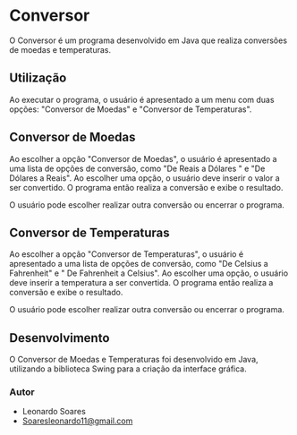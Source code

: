 <h1> Conversor </h1>

O Conversor é um programa desenvolvido em Java que realiza conversões de moedas e temperaturas.

<h2>Utilização</h2>

Ao executar o programa, o usuário é apresentado a um menu com duas opções: "Conversor de Moedas" e "Conversor de Temperaturas".

<h2>Conversor de Moedas</h2>

Ao escolher a opção "Conversor de Moedas", o usuário é apresentado a uma lista de opções de conversão, como "De  Reais a Dólares " e "De Dólares a Reais". Ao escolher uma opção, o usuário deve inserir o valor a ser convertido. O programa então realiza a conversão e exibe o resultado.

O usuário pode escolher realizar outra conversão ou encerrar o programa.

<h2>Conversor de Temperaturas</h2>

Ao escolher a opção "Conversor de Temperaturas", o usuário é apresentado a uma lista de opções de conversão, como "De Celsius a Fahrenheit" e " De Fahrenheit a Celsius". Ao escolher uma opção, o usuário deve inserir a temperatura a ser convertida. O programa então realiza a conversão e exibe o resultado.

O usuário pode escolher realizar outra conversão ou encerrar o programa.

<h2>Desenvolvimento</h2>

O Conversor de Moedas e Temperaturas foi desenvolvido em Java, utilizando a biblioteca Swing para a criação da interface gráfica.


  <h3>Autor</h3>

- Leonardo Soares 
- Soaresleonardo11@gmail.com

